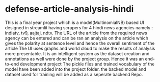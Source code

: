 # defense-article-analysis-hindi
This is a final year project which is a model(MultinomialNB) based UI designed in streamlit having scrapers for 4 hindi news agencies namely : indiatv, tv9, aajtaj, ndtv. 
The URL of the article from the required news agency can be entered and can be ran an analysis on the article which gives the polarity at sentence level and hence the overall sentiment of the article
The UI uses graphs and world cloud to make the results of analysis more presentable.
It is an intelligent system as the dataset creation and annotations as well were done by the project group. Hence it was an end-to-end development project
The pickle files and trained vocabulary of the model have been added into the project folder.
the backed model and dataset used for training will be added as a seperate backend Repo.
